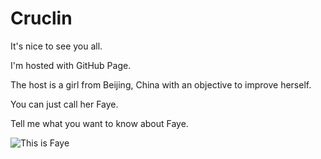 # Cruclin
<!DOCTYPE html>
<html>
<body>
<p>It's nice to see you all.</p>
<p>I'm hosted with GitHub Page.</p>
<p>The host is a girl from Beijing, China with an objective to improve herself.</p>
<p>You can just call her Faye.</p>
<p>Tell me what you want to know about Faye.</p>
<img src="path/to/your-image.jpg" alt="This is Faye">
</body>
</html>
